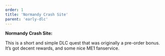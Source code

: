 ```yaml
---
order: 1
title: 'Normandy Crash Site'
parent: 'early-dlc'
---
```


**Normandy Crash Site:**

This is a short and simple DLC quest that was originally a pre-order bonus. It’s got decent rewards, and some nice ME1 fanservice.
